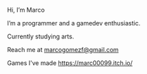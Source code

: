 Hi, I’m Marco

I’m a programmer and a gamedev enthusiastic.

Currently studying arts.

Reach me at marcogomezf@gmail.com

Games I've made https://marc00099.itch.io/
